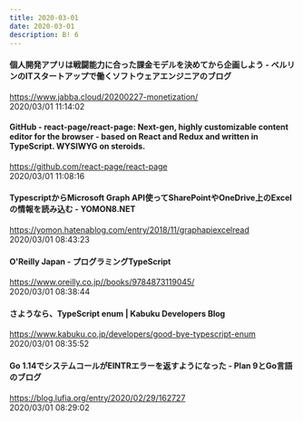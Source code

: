 ```yaml
---
title: 2020-03-01
date: 2020-03-01
description: B! 6
---
```


#### 個人開発アプリは戦闘能力に合った課金モデルを決めてから企画しよう - ベルリンのITスタートアップで働くソフトウェアエンジニアのブログ
https://www.jabba.cloud/20200227-monetization/<br>
2020/03/01 11:14:02<br>


#### GitHub - react-page/react-page: Next-gen, highly customizable content editor for the browser - based on React and Redux and written in TypeScript. WYSIWYG on steroids.
https://github.com/react-page/react-page<br>
2020/03/01 11:08:16<br>


#### TypescriptからMicrosoft Graph API使ってSharePointやOneDrive上のExcelの情報を読み込む - YOMON8.NET
https://yomon.hatenablog.com/entry/2018/11/graphapiexcelread<br>
2020/03/01 08:43:23<br>


#### O'Reilly Japan - プログラミングTypeScript 
https://www.oreilly.co.jp//books/9784873119045/<br>
2020/03/01 08:38:44<br>


#### さようなら、TypeScript enum | Kabuku Developers Blog
https://www.kabuku.co.jp/developers/good-bye-typescript-enum<br>
2020/03/01 08:35:52<br>


#### Go 1.14でシステムコールがEINTRエラーを返すようになった - Plan 9とGo言語のブログ
https://blog.lufia.org/entry/2020/02/29/162727<br>
2020/03/01 08:29:02<br>


